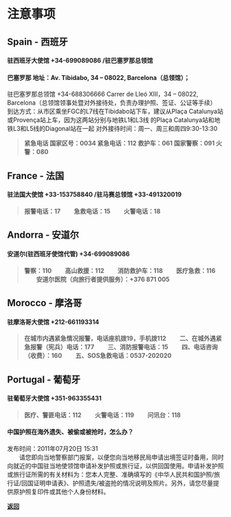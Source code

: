 # 注意事项

## Spain - 西班牙

#### 驻西班牙大使馆  +34-699089086         /驻巴塞罗那总领馆

#### 巴塞罗那 地址：Av. Tibidabo, 34 – 08022, Barcelona（总领馆）；
驻巴塞罗那总领馆 +34-688306666
Carrer de Lleó XIII，34 – 08022, Barcelona（总领馆领事处暨对外接待处，负责办理护照、签证、公证等手续）
到达方式：从市区乘坐FGC的L7线在Tibidabo站下车，建议从Plaça Catalunya站或Provença站上车，因为这两站分别与地铁L1和L3线
的Plaça Catalunya站和地铁L3和L5线的Diagonal站在一起
对外接待时间：周一、周三和周四9:30-13:30

>  **紧急电话
> 国家区号：0034
紧急电话：112
救护车：061
国家警察：091
火警：080**


## France - 法国

#### 驻法国大使馆 +33-153758840           /驻马赛总领馆 +33-491320019

> **报警电话：17
　　急救电话：15
　　火警电话：18**

## Andorra - 安道尔

#### 安道尔(驻西班牙使馆代管) +34-699089086

> **警察：110 
　　高山救援：112
　　消防救护车：118
　　医疗急救：116
　　安道尔医院（向旅行者提供服务）：+376 871 005**

## Morocco - 摩洛哥

#### 驻摩洛哥大使馆 +212-661193314
> **在城市内遇紧急情况报警，电话座机拨19，手机拨112
　　二、在城外遇紧急报警（宪兵）电话：177
　　三、消防报警电话：15
　　四、电话咨询（收费）：160
　　五、SOS急救电话：0537-202020**

## Portugal - 葡萄牙

#### 驻葡萄牙大使馆  +351-963355431

> **医疗、警匪电话：112 
　　火警电话：119
　　问讯台：118**
  
  
#### 中国护照在海外遗失、被偷或被抢时，怎么办？
发布时间：2011年07月20日 15:31  
　　请您即向当地警察部门报案，以便您向当地移民局申请出境签证时备用，同时向就近的中国驻当地使领馆申请补发护照或旅行证，以供回国使用。申请补发护照或旅行证所需的有关材料为：您本人完整、准确填写的《中华人民共和国护照/旅行证/回国证明申请表》、护照遗失/被盗抢的情况说明及照片。另外，请您尽量提供原护照复印件或其他个人身份材料。
  
  
[**返回**](https://keeperlu.github.io/spm.html)
